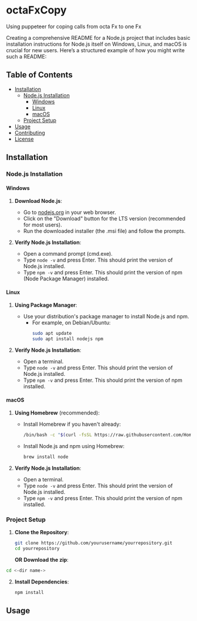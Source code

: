 # octaFxCopy
Using puppeteer for coping calls from octa Fx to one Fx

Creating a comprehensive README for a Node.js project that includes basic installation instructions for Node.js itself on Windows, Linux, and macOS is crucial for new users. Here’s a structured example of how you might write such a README:

## Table of Contents

- [Installation](#installation)
  - [Node.js Installation](#nodejs-installation)
    - [Windows](#windows)
    - [Linux](#linux)
    - [macOS](#macos)
  - [Project Setup](#project-setup)
- [Usage](#usage)
- [Contributing](#contributing)
- [License](#license)

## Installation

### Node.js Installation

#### Windows

1. **Download Node.js**:
   - Go to [nodejs.org](https://nodejs.org/) in your web browser.
   - Click on the "Download" button for the LTS version (recommended for most users).
   - Run the downloaded installer (the .msi file) and follow the prompts.

2. **Verify Node.js Installation**:
   - Open a command prompt (cmd.exe).
   - Type `node -v` and press Enter. This should print the version of Node.js installed.
   - Type `npm -v` and press Enter. This should print the version of npm (Node Package Manager) installed.

#### Linux

1. **Using Package Manager**:
   - Use your distribution's package manager to install Node.js and npm.
     - For example, on Debian/Ubuntu:
       ```bash
       sudo apt update
       sudo apt install nodejs npm
       ```

2. **Verify Node.js Installation**:
   - Open a terminal.
   - Type `node -v` and press Enter. This should print the version of Node.js installed.
   - Type `npm -v` and press Enter. This should print the version of npm installed.

#### macOS

1. **Using Homebrew** (recommended):
   - Install Homebrew if you haven't already:
     ```bash
     /bin/bash -c "$(curl -fsSL https://raw.githubusercontent.com/Homebrew/install/HEAD/install.sh)"
     ```
   - Install Node.js and npm using Homebrew:
     ```bash
     brew install node
     ```

2. **Verify Node.js Installation**:
   - Open a terminal.
   - Type `node -v` and press Enter. This should print the version of Node.js installed.
   - Type `npm -v` and press Enter. This should print the version of npm installed.

### Project Setup

1. **Clone the Repository**:
   ```bash
   git clone https://github.com/yourusername/yourrepository.git
   cd yourrepository
   ```
   **OR**
**Download the zip**:
  ```bash
  cd <-dir name->
```
2. **Install Dependencies**:
   ```bash
   npm install
   ```

## Usage
